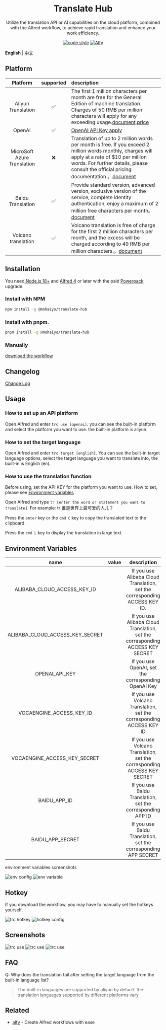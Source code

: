 <h1 align="center">
  Translate Hub
</h1>

<div align="center">
Utilize the translation API or AI capabilities on the cloud platform, combined with the Alfred workflow, to achieve rapid translation and enhance your work efficiency.

[![code style](https://antfu.me/badge-code-style.svg)](https://github.com/antfu/eslint-config) [![Alfy](https://img.shields.io/badge/Alfy-Sindre%20Sorhus-blue?color=black)](https://github.com/sindresorhus/alfy)

</div>

**English** | [中文](./readme.zh-CN.md)

## Platform

|          Platform           |     supported      | description                                                                                                                                                                                                                                                                                                                               |
| :-------------------------: | :----------------: | :---------------------------------------------------------------------------------------------------------------------------------------------------------------------------------------------------------------------------------------------------------------------------------------------------------------------------------------- |
|     Aliyun Translation      | :white_check_mark: | The first 1 million characters per month are free for the General Edition of machine translation. Charges of 50 RMB per million characters will apply for any exceeding usage.[document](https://www.aliyun.com/product/ai/alimt),[price](https://help.aliyun.com/zh/machine-translation/product-overview/pricing-of-machine-translation) |
|           OpenAI            | :white_check_mark: | [OpenAI API Key apply](https://platform.openai.com/api-keys)                                                                                                                                                                                                                                                                              |
| MicroSoft Azure Translation |        :x:         | Translation of up to 2 million words per month is free. If you exceed 2 million words monthly, charges will apply at a rate of $10 per million words. For further details, please consult the official pricing documentation.。[document](https://learn.microsoft.com/zh-cn/azure/ai-services/translator/text-translation-overview)       |
|      Baidu Translation      | :white_check_mark: | Provide standard version, advanced version, exclusive version of the service, complete identity authentication, enjoy a maximum of 2 million free characters per month。[document](https://fanyi-api.baidu.com/product/11)                                                                                                                |
|     Volcano translation     | :white_check_mark: | Volcano translation is free of charge for the first 2 million characters per month, and the excess will be charged according to 49 RMB per million characters.。[document](https://www.volcengine.com/docs/4640/68515)                                                                                                                    |

## Installation

You need[ Node.js 18+](https://nodejs.org/en) and [Alfred 4](https://www.alfredapp.com/) or later with the paid [Powerpack](https://www.alfredapp.com/powerpack/) upgrade.

### Install with NPM

```bash
npm install -g @mohaiyo/translate-hub
```

### Install with pnpm.

```bash
pnpm install -g @mohaiyo/translate-hub
```

### Manually

[download the workflow](https://github.com/mohaiyo/translate-hub/releases)

## Changelog

[Change Log](https://github.com/Mohaiyo/translate-hub/releases)

## Usage

### How to set up an API platform

Open Alfred and enter `trc use [openai]`. you can see the built-in platform and select the platform you want to use. the built-in platform is aliyun.

### How to set the target language

Open Alfred and enter `trc target [english]`. You can see the built-in target language options, select the target language you want to translate into, the built-in is English (en).

### How to use the translation function

Before using, set the API KEY for the platform you want to use. How to set, please see [Environment variables](#environment-variables)

Open Alfred and type `tr [enter the word or statement you want to translate]`. For example: tr 谁是世界上最可爱的人儿？

Press the `enter` key or the `cmd C` key to copy the translated text to the clipboard.

Press the `cmd L` key to display the translation in large text.

## Environment Variables

|              name               | value |                                  description                                  |
| :-----------------------------: | :---: | :---------------------------------------------------------------------------: |
|   ALIBABA_CLOUD_ACCESS_KEY_ID   |       |  If you use Alibaba Cloud Translation, set the corresponding ACCESS KEY ID.   |
| ALIBABA_CLOUD_ACCESS_KEY_SECRET |       | If you use Alibaba Cloud Translation, set the corresponding ACCESS KEY SECRET |
|         OPENAI_API_KEY          |       |              If you use OpenAI, set the corresponding OpenAi Key              |
|    VOCAENGINE_ACCESS_KEY_ID     |       |      If you use Volcano Translation, set the corresponding ACCESS KEY ID      |
|  VOCAENGINE_ACCESS_KEY_SECRET   |       |    If you use Volcano Translation, set the corresponding ACCESS KEY SECRET    |
|          BAIDU_APP_ID           |       |          If you use Baidu Translation, set the corresponding APP ID           |
|        BAIDU_APP_SECRET         |       |        If you use Baidu Translation, set the corresponding APP SECRET         |

environment variables screenshots

![env config](./public/media/workflow-env-config.png)
![env variable](./public/media/workflow-env-variable.png)

## Hotkey

If you download the workflow, you may have to manually set the hotkeys yourself.

![trc hotkey](./public/media/trc-hotkey.png)
![hotkey config](./public/media/hotkey-config.png)

## Screenshots

![trc use](./public/media/trc-use.png)
![trc use](./public/media/trc-target.png)
![trc use](./public/media/after-translated.png)

## FAQ

Q: Why does the translation fail after setting the target language from the built-in language list?

> The built-in languages are supported by aliyun by default. the translation languages supported by different platforms vary.

## Related

- [alfy](https://github.com/sindresorhus/alfy) - Create Alfred workflows with ease
